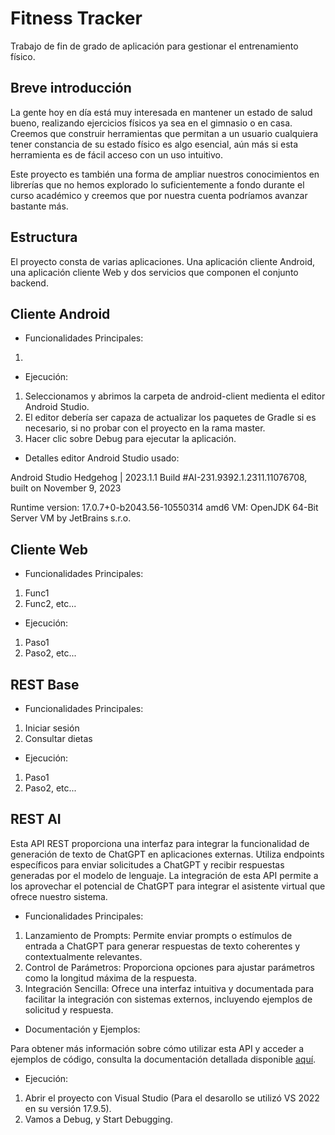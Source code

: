 # Fitness Tracker
Trabajo de fin de grado de aplicación para gestionar el entrenamiento físico.

## Breve introducción

La gente hoy en día está muy interesada en mantener un estado de salud bueno, realizando ejercicios físicos ya sea en el gimnasio o en casa. Creemos que construir herramientas que permitan a un usuario cualquiera tener constancia de su estado físico es algo esencial, aún más si esta herramienta es de fácil acceso con un uso intuitivo.

Este proyecto es también una forma de ampliar nuestros conocimientos en librerías que no hemos explorado lo suficientemente a fondo durante el curso académico y creemos que por nuestra cuenta podríamos avanzar bastante más.

## Estructura

El proyecto consta de varias aplicaciones. Una aplicación cliente Android, una aplicación cliente Web y dos servicios que componen el conjunto backend.

## Cliente Android

- Funcionalidades Principales:

1.

- Ejecución:

1. Seleccionamos y abrimos la carpeta de android-client medienta el editor Android Studio.
2. El editor debería ser capaza de actualizar los paquetes de Gradle si es necesario, si no probar con el proyecto en la rama master.
3. Hacer clic sobre Debug para ejecutar la aplicación.

- Detalles editor Android Studio usado:

Android Studio Hedgehog | 2023.1.1
Build #AI-231.9392.1.2311.11076708, built on November 9, 2023

Runtime version: 17.0.7+0-b2043.56-10550314 amd6
VM: OpenJDK 64-Bit Server VM by JetBrains s.r.o.

## Cliente Web

- Funcionalidades Principales:

1. Func1
2. Func2, etc...

- Ejecución:

1. Paso1
2. Paso2, etc...

## REST Base

- Funcionalidades Principales:

1. Iniciar sesión
2. Consultar dietas

- Ejecución:

1. Paso1
2. Paso2, etc...

## REST AI

Esta API REST proporciona una interfaz para integrar la funcionalidad de generación de texto de ChatGPT en aplicaciones externas. Utiliza endpoints específicos para enviar solicitudes a ChatGPT y recibir respuestas generadas por el modelo de lenguaje. La integración de esta API permite a los aprovechar el potencial de ChatGPT para integrar el asistente virtual que ofrece nuestro sistema.

- Funcionalidades Principales:

1. Lanzamiento de Prompts: Permite enviar prompts o estímulos de entrada a ChatGPT para generar respuestas de texto coherentes y contextualmente relevantes.
2. Control de Parámetros: Proporciona opciones para ajustar parámetros como la longitud máxima de la respuesta.
3. Integración Sencilla: Ofrece una interfaz intuitiva y documentada para facilitar la integración con sistemas externos, incluyendo ejemplos de solicitud y respuesta.

- Documentación y Ejemplos:

Para obtener más información sobre cómo utilizar esta API y acceder a ejemplos de código, consulta la documentación detallada disponible [aquí](/info/docs/Documentación%20API%20IA.pdf).

- Ejecución:

1. Abrir el proyecto con Visual Studio (Para el desarollo se utilizó VS 2022 en su versión 17.9.5).
2. Vamos a Debug, y Start Debugging.
